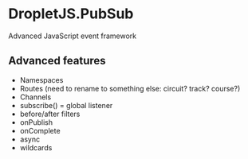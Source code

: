 DropletJS.PubSub
================

Advanced JavaScript event framework

## Advanced features
* Namespaces
* Routes (need to rename to something else: circuit? track? course?)
* Channels
* subscribe() = global listener
* before/after filters
* onPublish
* onComplete
* async
* wildcards